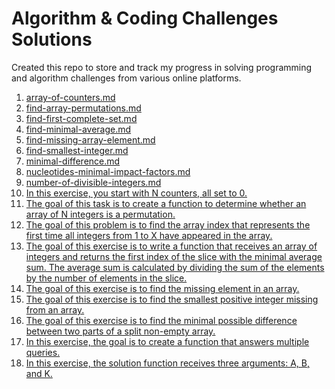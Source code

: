 # Algorithm & Coding Challenges Solutions

Created this repo to store and track my progress in solving programming and algorithm challenges from various online platforms.


<!-- MD LINKS START -->
1. [array-of-counters.md](array-of-counters.md)
2. [find-array-permutations.md](find-array-permutations.md)
3. [find-first-complete-set.md](find-first-complete-set.md)
4. [find-minimal-average.md](find-minimal-average.md)
5. [find-missing-array-element.md](find-missing-array-element.md)
6. [find-smallest-integer.md](find-smallest-integer.md)
7. [minimal-difference.md](minimal-difference.md)
8. [nucleotides-minimal-impact-factors.md](nucleotides-minimal-impact-factors.md)
9. [number-of-divisible-integers.md](number-of-divisible-integers.md)
1. [In this exercise, you start with N counters, all set to 0.](array-of-counters.md)
2. [The goal of this task is to create a function to determine whether an array of N integers is a permutation.](find-array-permutations.md)
3. [The goal of this problem is to find the array index that represents the first time all integers from 1 to X have appeared in the array.](find-first-complete-set.md)
4. [The goal of this exercise is to write a function that receives an array of integers and returns the first index of the slice with the minimal average sum. The average sum is calculated by dividing the sum of the elements by the number of elements in the slice.](find-minimal-average.md)
5. [The goal of this exercise is to find the missing element in an array.](find-missing-array-element.md)
6. [The goal of this exercise is to find the smallest positive integer missing from an array.](find-smallest-integer.md)
7. [The goal of this exercise is to find the minimal possible difference between two parts of a split non-empty array.](minimal-difference.md)
8. [In this exercise, the goal is to create a function that answers multiple queries.](nucleotides-minimal-impact-factors.md)
9. [In this exercise, the solution function receives three arguments: A, B, and K.](number-of-divisible-integers.md)

